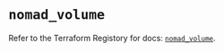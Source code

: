 # `nomad_volume`

Refer to the Terraform Registory for docs: [`nomad_volume`](https://www.terraform.io/docs/providers/nomad/r/volume).
